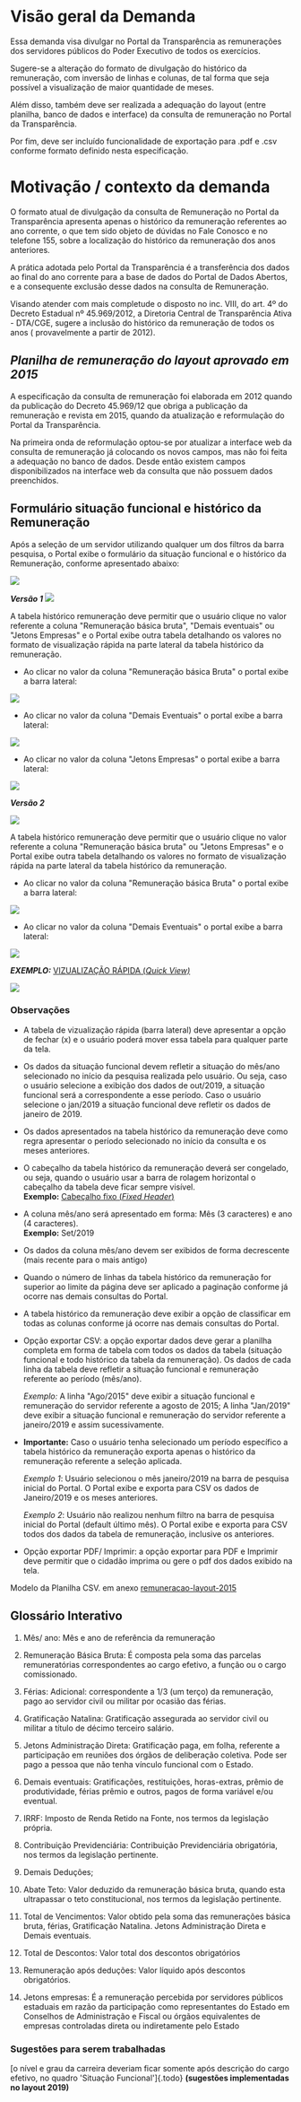 # Visão geral da Demanda

Essa demanda visa divulgar no Portal da Transparência as remunerações dos servidores públicos do Poder Executivo de todos os exercícios.

Sugere-se a alteração do formato de divulgação do histórico da remuneração, com inversão de linhas e colunas, de tal forma que seja possível a visualização de maior quantidade de meses.

Além disso, também deve ser realizada a adequação do layout (entre planilha, banco de dados e interface) da consulta de remuneração no Portal da Transparência.

Por fim, deve ser incluído funcionalidade de exportação para .pdf e .csv conforme formato definido nesta especificação.

# Motivação / contexto da demanda

O formato atual de divulgação da consulta de Remuneração no Portal da Transparência apresenta apenas o histórico da remuneração referentes ao ano corrente, o que tem sido objeto de dúvidas no Fale Conosco e no telefone 155, sobre a localização do histórico da remuneração dos anos anteriores.

A prática adotada pelo Portal da Transparência é a transferência dos dados ao final do ano corrente para a base de dados do Portal de Dados Abertos, e a consequente exclusão desse dados na consulta de Remuneração.

Visando atender com mais completude o disposto no inc. VIII, do art. 4º do Decreto Estadual nº 45.969/2012, a Diretoria Central de Transparência Ativa - DTA/CGE, sugere a inclusão do histórico da remuneração de todos os anos ( provavelmente a partir de 2012).

## _Planilha de remuneração do layout aprovado em 2015_

A especificação da consulta de remuneração foi elaborada em 2012 quando da publicação do Decreto 45.969/12 que obriga a publicação da remuneração e revista em 2015, quando da atualização e reformulação do Portal da Transparência.

Na primeira onda de reformulação optou-se por atualizar a interface web da consulta de remuneração já colocando os novos campos, mas não foi feita a adequação no banco de dados. Desde então existem campos disponibilizados na interface web da consulta que não possuem dados preenchidos.

## Formulário situação funcional e histórico da Remuneração

Após a seleção de um servidor utilizando qualquer um dos filtros da barra pesquisa, o Portal exibe o formulário da situação funcional e o histórico da Remuneração, conforme apresentado abaixo:

![](static/1.1.situacao-funcional.png)

___Versão 1___
![](static/1.historico-remuneracao-layout-2015.png)

A tabela histórico remuneração deve permitir que o usuário clique no valor  referente a coluna "Remuneração básica bruta", "Demais eventuais" ou "Jetons Empresas" e o Portal exibe outra tabela detalhando os valores no formato de visualização rápida na parte lateral da tabela histórico da remuneração.

* Ao clicar no valor da coluna "Remuneração básica Bruta" o portal exibe a barra lateral:

![](static/2.barra-lateral-layout-2015-RB.png)

* Ao clicar no valor da coluna "Demais Eventuais" o portal exibe a barra lateral:

![](static/2.barra-lateral-layout-2015-DE.png)

* Ao clicar no valor da coluna "Jetons Empresas" o portal exibe a barra lateral:

![](static/2.barra-lateral-layout-2015-Jetons.png)



___Versão 2___

![](static/1.historico-remuneracao-layout-2015v2.png)

A tabela histórico remuneração deve permitir que o usuário clique no valor  referente a coluna "Remuneração básica bruta" ou "Jetons Empresas" e o Portal exibe outra tabela detalhando os valores no formato de visualização rápida na parte lateral da tabela histórico da remuneração.

* Ao clicar no valor da coluna "Remuneração básica Bruta" o portal exibe a barra lateral:

![](static/2.barra-lateral-layout-2015-RB.png)

* Ao clicar no valor da coluna "Demais Eventuais" o portal exibe a barra lateral:

![](static/2.barra-lateral-layout-2015-DE.png)


___EXEMPLO:___ [VIZUALIZAÇÃO RÁPIDA (_Quick View)_](https://uxdesign.cc/design-better-data-tables-4ecc99d23356)

![](static/4.exemplo-barra-lateral-exemplo.png)


### Observações

* A tabela de vizualização rápida (barra lateral) deve apresentar a opção de fechar (x) e o usuário poderá mover essa tabela para qualquer parte da tela.
* Os dados da situação funcional devem refletir a situação do mês/ano selecionado no início da pesquisa realizada pelo usuário. Ou seja, caso o usuário selecione a exibição dos dados de out/2019, a situação funcional será a correspondente a esse período. Caso o usuário selecione o jan/2019 a situação funcional deve refletir os dados de janeiro de 2019.
* Os dados apresentados na tabela histórico da remuneração deve como regra apresentar o período selecionado no início da consulta e os meses anteriores.

* O cabeçalho da tabela histórico da remuneração deverá ser congelado, ou seja, quando o usuário usar a barra de rolagem horizontal o cabeçalho da tabela deve ficar sempre visível.                    
 __Exemplo:__ [Cabeçalho fixo (_Fixed Header_)](https://uxdesign.cc/design-better-data-tables-4ecc99d23356)

* A coluna mês/ano será apresentado em forma: Mês (3 caracteres) e ano (4 caracteres).           
__Exemplo:__ Set/2019

* Os dados da coluna mês/ano devem ser exibidos de forma decrescente (mais recente para o mais antigo)

* Quando o número de linhas da tabela histórico da remuneração for superior ao limite da página deve ser aplicado a paginação conforme já ocorre nas demais consultas do Portal.

* A tabela histórico da remuneração deve exibir a opção de classificar em todas as colunas conforme já ocorre nas demais consultas do Portal.

* Opção exportar CSV: a opção exportar dados deve gerar a planilha completa em forma de tabela com todos os dados da tabela (situação funcional e todo histórico da tabela da remuneração). Os dados de cada linha da tabela deve refletir a situação funcional e remuneração referente ao período (mês/ano).       

   _Exemplo:_ A linha "Ago/2015" deve exibir a situação funcional e remuneração do servidor referente a agosto de 2015; A linha "Jan/2019" deve exibir a situação funcional e remuneração do servidor referente a janeiro/2019 e assim sucessivamente.

* __Importante:__ Caso o usuário tenha selecionado um período específico a tabela histórico da remuneração exporta apenas o histórico da remuneração referente a seleção aplicada.

   _Exemplo 1_:  Usuário selecionou o mês janeiro/2019 na barra de pesquisa inicial do Portal. O Portal exibe e exporta para CSV os dados de Janeiro/2019 e os meses anteriores.

  _Exemplo 2_:  Usuário não realizou nenhum filtro na barra de pesquisa inicial do Portal (default último mês). O Portal exibe e exporta para CSV todos dos dados da tabela de remuneração, inclusive os anteriores.

* Opção exportar PDF/ Imprimir: a opção exportar para PDF e Imprimir deve permitir que o cidadão imprima ou gere o pdf dos dados exibido na tela.  

Modelo da Planilha CSV. em anexo [remuneracao-layout-2015]()

## Glossário Interativo

1. Mês/ ano: Mês e ano de referência da remuneração

2. Remuneração Básica Bruta: É composta pela soma das parcelas remuneratórias correspondentes ao cargo efetivo, a função ou o cargo comissionado.
3. Férias: Adicional: correspondente a 1/3 (um terço) da remuneração, pago ao servidor civil ou militar por ocasião das férias.
4. Gratificação Natalina: Gratificação assegurada ao servidor civil ou militar a título de décimo terceiro salário.
5. Jetons Administração Direta: Gratificação paga, em folha, referente a participação em reuniões dos órgãos de deliberação coletiva. Pode ser pago a pessoa que não tenha vínculo funcional com o Estado.
6. Demais eventuais: Gratificações, restituições, horas-extras, prêmio de produtividade, férias prêmio e outros, pagos de forma variável e/ou eventual.
7. IRRF: Imposto de Renda Retido na Fonte, nos termos da legislação própria.
8. Contribuição Previdenciária: Contribuição Previdenciária obrigatória, nos termos da legislação pertinente.
9. Demais Deduções;
10. Abate Teto: Valor deduzido da remuneração básica bruta, quando esta ultrapassar o teto constitucional, nos termos da legislação pertinente.
11. Total de Vencimentos: Valor obtido pela soma das remunerações básica bruta, férias, Gratificação Natalina. Jetons Administração Direta e Demais eventuais.
12. Total de Descontos: Valor total dos descontos obrigatórios
13. Remuneração após deduções: Valor líquido após descontos obrigatórios.
14. Jetons empresas: É a remuneração percebida por servidores públicos estaduais em razão da participação como representantes do Estado em Conselhos de Administração e Fiscal ou órgãos equivalentes de empresas controladas direta ou indiretamente pelo Estado


### Sugestões para serem trabalhadas
[o nível e grau da carreira deveriam ficar somente após descrição do cargo efetivo, no quadro 'Situação Funcional']{.todo}
__(sugestões implementadas no layout 2019)__
